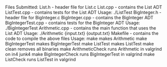 Files Submitted:
List.h - header file for List.c
List.cpp - contains the List ADT
ListTest.cpp - contains tests for the List ADT
Usage: ./ListTest
BigInteger.h - header file for BigInteger.c
BigInteger.cpp - contains the BigInteger ADT
BigIntegerTest.cpp - contains tests for the BigInteger ADT
Usage: ./BigIntegerTest
Arithmetic.cpp - contains the main function that uses the List ADT
Usage: ./Arithmetic {input.txt} {output.txt}
Makefile - contains the code to compile the above files
Usage:
make                     makes Arithmetic
make BigIntegerTest      makes BigIntegerTest
make ListTest            makes ListTest
make clean               removes all binaries
make ArithmeticCheck     runs Arithmetic in valgrind on in4 junk4
make BigIntegerCheck     runs BigIntegerTest in valgrind
make ListCheck           runs ListTest in valgrind
